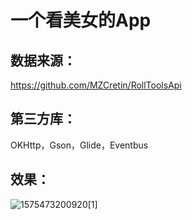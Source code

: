 # 一个看美女的App

## 数据来源：

https://github.com/MZCretin/RollToolsApi 



## 第三方库：

OKHttp，Gson，Glide，Eventbus



## 效果：

![1575473200920[1]](C:\Users\xu\AppData\Local\Microsoft\Windows\INetCache\IE\D7389KJD\1575473200920[1].gif)